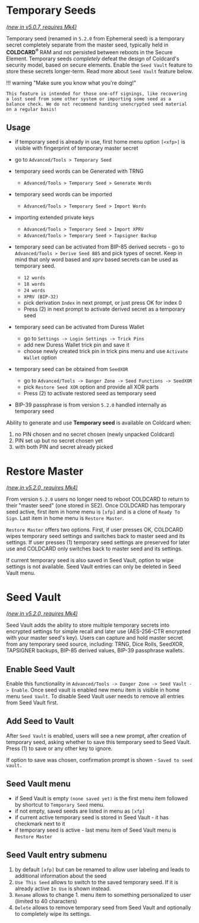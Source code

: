 # Temporary Seeds


[_(new in v5.0.7, requires Mk4)_](upgrade.md)


Temporary seed (renamed in `5.2.0` from Ephemeral seed) is a temporary secret completely separate 
from the master seed, typically held in **COLDCARD<sup>&reg;</sup>** RAM and 
not persisted between reboots in the Secure Element.
Temporary seeds *completely* defeat the design
of Coldcard's security model, based on secure elements.
Enable the `Seed Vault` feature to store these secrets longer-term.
Read more about `Seed Vault` feature below.


!!! warning "Make sure you know what you're doing!"

    This feature is intended for those one-off signings, like recovering
    a lost seed from some other system or importing some seed as a
    balance check. We do not recommend handing unencrypted seed material
    on a regular basis!


## Usage

* if temporary seed is already in use, first home menu option `[<xfp>]` is visible with fingerprint of temporary master secret
* go to `Advanced/Tools > Temporary Seed`

* temporary seed words can be Generated with TRNG
    - `Advanced/Tools > Temporary Seed > Generate Words`

* temporary seed words can be imported
    - `Advanced/Tools > Temporary Seed > Import Words`

* importing extended private keys
    - `Advanced/Tools > Temporary Seed > Import XPRV`
    - `Advanced/Tools > Temporary Seed > Tapsigner Backup`

* temporary seed can be activated from BIP-85 derived secrets - go to `Advanced/Tools > Derive Seed B85` and pick types of secret. Keep in mind that only word based and xprv based secrets can be used as temporary seed.
    - `12 words`
    - `18 words`
    - `24 words`
    - `XPRV (BIP-32)`
    - pick derivation `Index` in next prompt, or just press OK for index 0
    - Press (2) in next prompt to activate derived secret as a temporary seed

* temporary seed can be activated from Duress Wallet
    - go to `Settings -> Login Settings -> Trick Pins`
    - add new Duress Wallet trick pin and save it
    - choose newly created trick pin in trick pins menu and use `Activate Wallet` option

* temporary seed can be obtained from `SeedXOR`
    - go to `Advanced/Tools -> Danger Zone -> Seed Functions -> SeedXOR`
    - pick `Restore Seed XOR` option and provide all XOR parts
    - Press (2) to activate restored seed as temporary seed

* BIP-39 passphrase is from version `5.2.0` handled internally as temporary seed


Ability to generate and use **Temporary seed** is available on Coldcard when:

1. no PIN chosen and no secret chosen (newly unpacked Coldcard)
2. PIN set up but no secret chosen yet
3. with both PIN and secret already picked


# Restore Master

[_(new in v5.2.0, requires Mk4)_](upgrade.md)

From version `5.2.0` users no longer need to reboot COLDCARD to return
to their "master seed" (one stored in SE2). Once COLDCARD has temporary
seed active, first item in home menu is `[xfp]` and is a clone of `Ready To Sign`.
Last item in home menu is `Restore Master`.

`Restore Master` offers two options. First, if user presses OK, COLDCARD wipes temporary seed settings
and switches back to master seed and its settings.
If user presses (1) temporary seed settings are preserved for later use and COLDCARD only switches
back to master seed and its settings.

If current temporary seed is also saved in Seed Vault, option to wipe settings is not available.
Seed Vault entries can only be deleted in Seed Vault menu.


# Seed Vault

[_(new in v5.2.0, requires Mk4)_](upgrade.md)

Seed Vault adds the ability to store multiple temporary secrets into encrypted settings for simple
recall and later use (AES-256-CTR encrypted with your master seed's key).
Users can capture and hold master secret from any temporary seed source, including: TRNG, Dice Rolls,
SeedXOR, TAPSIGNER backups, BIP-85 derived values, BIP-39 passphrase wallets.

## Enable Seed Vault

Enable this functionality in `Advanced/Tools -> Danger Zone -> Seed Vault -> Enable`.
Once seed vault is enabled new menu item is visible in home menu `Seed Vault`.
To disable Seed Vault user needs to remove all entries from Seed Vault first.


## Add Seed to Vault

After `Seed Vault` is enabled, users will see a new prompt, after
creation of temporary seed, asking whether to save this temporary
seed to Seed Vault. Press (1) to save or any other key to ignore.

If option to save was chosen, confirmation prompt is shown - `Saved to seed vault.`


## Seed Vault menu

* if Seed Vault is empty `(none saved yet)` is the first menu item followed by shortcut to `Temporary Seed` menu.
* if not empty, saved seeds are listed in menu as `[xfp]`
* if current active temporary seed is stored in Seed Vault - it has checkmark next to it
* if temporary seed is active - last menu item of Seed Vault menu is `Restore Master`

## Seed Vault entry submenu

1. by default `[xfp]` but can be renamed to allow user labeling and leads to additional information about the seed
2. `Use This Seed` allows to switch to the saved temporary seed. If it is already active `In Use` is shown instead.
3. `Rename` allows to change 1. menu item to something personalized to user (limited to 40 characters)
4. `Delete` allows to remove temporary seed from Seed Vault and optionally to completely wipe its settings.
